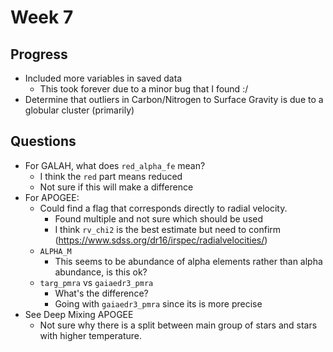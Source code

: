# Week 7 

## Progress
- Included more variables in saved data
  - This took forever due to a minor bug that I found :/
- Determine that outliers in Carbon/Nitrogen to Surface Gravity is due to a globular cluster (primarily)


## Questions

- For GALAH, what does `red_alpha_fe` mean?
  - I think the `red` part means reduced 
  - Not sure if this will make a difference
- For APOGEE:
  - Could find a flag that corresponds directly to radial velocity.
    - Found multiple and not sure which should be used
    - I think `rv_chi2` is the best estimate but need to confirm (https://www.sdss.org/dr16/irspec/radialvelocities/)
  - `ALPHA_M`
    - This seems to be abundance of alpha elements rather than alpha abundance, is this ok?
  - `targ_pmra` vs `gaiaedr3_pmra`
    - What's the difference?
    - Going with `gaiaedr3_pmra` since its is more precise
- See Deep Mixing APOGEE
  - Not sure why there is a split between main group of stars and stars with higher temperature.